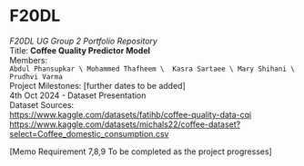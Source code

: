 # F20DL
_F20DL UG Group 2 Portfolio Repository_ \
Title: **Coffee Quality Predictor Model** \
Members: \
` Abdul Phansupkar \
Mohammed Thafheem \ 
Kasra Sartaee \
Mary Shihani \
Prudhvi Varma ` \
Project Milestones: [further dates to be added] \
4th Oct 2024 - Dataset Presentation \
Dataset Sources: \
https://www.kaggle.com/datasets/fatihb/coffee-quality-data-cqi \
https://www.kaggle.com/datasets/michals22/coffee-dataset?select=Coffee_domestic_consumption.csv


[Memo Requirement 7,8,9 To be completed as the project progresses]
